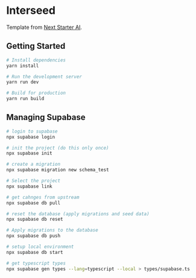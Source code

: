 # Interseed

Template from [Next Starter AI](https://nextstarter.ai/docs).

## Getting Started

```bash
# Install dependencies
yarn install

# Run the development server
yarn run dev

# Build for production
yarn run build
```

## Managing Supabase

```bash
# login to supabase
npx supabase login

# init the project (do this only once)
npx supabase init

# create a migration
npx supabase migration new schema_test

# Select the project
npx supabase link

# get cahnges from upstream
npx supabase db pull

# reset the database (apply migrations and seed data)
npx supabase db reset

# Apply migrations to the database
npx supabase db push

# setup local environment 
npx supabase db start 

# get typescript types
npx supabase gen types --lang=typescript --local > types/supabase.ts
```

